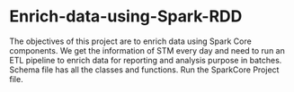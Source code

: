 # Enrich-data-using-Spark-RDD
The objectives of this project are to enrich data using Spark Core components.
We get the information of STM every day and need to run an ETL pipeline to enrich data for reporting and analysis purpose in batches.
Schema file has all the classes and functions.
Run the SparkCore Project file.
